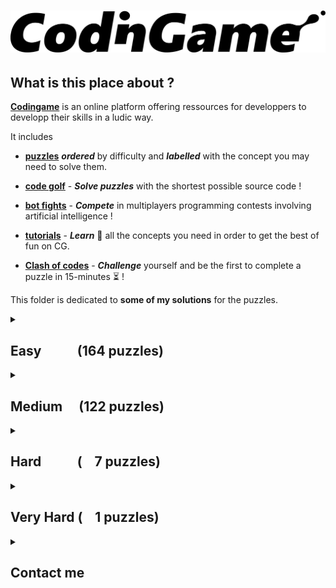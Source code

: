 # ![codingame-banner](codingame_banner.png)

## What is this place about ?

[**Codingame**](https://www.codingame.com/training) is an online platform offering ressources for developpers to developp their skills in a ludic way.

It includes 

* [**puzzles**](https://www.codingame.com/training) **_ordered_** by difficulty and **_labelled_** with the concept you may need to solve them.
    
* [**code golf**](https://www.codingame.com/multiplayer/codegolf) - **_Solve puzzles_** with the shortest possible source code !
    
* [**bot fights**](https://www.codingame.com/multiplayer/bot-programming) - **_Compete_** in multiplayers programming contests involving artificial intelligence !
    
* [**tutorials**](https://www.codingame.com/learn) - **_Learn_** :book: all the concepts you need in order to get the best of fun on CG.
    
* [**Clash of codes**](https://www.codingame.com/multiplayer/clashofcode) - **_Challenge_** yourself and be the first to complete a puzzle in 15-minutes  :hourglass_flowing_sand: !

This folder is dedicated to **some of my solutions** for the puzzles.

<details>
<summary>

## Easy &ensp;&ensp;&ensp;&ensp;&ensp;(164 puzzles)

</summary>

- [x] [10 Pin bowling scores](Easy/10-pin-bowling-scores.cs) [![](link.png)](https://www.codingame.com/training/easy/10-pin-bowling-scores)
- [x] [1000000000D World](Easy/1000000000d-world.cpp) [![](link.png)](https://www.codingame.com/training/easy/1000000000d-world)
- [x] [1. NGR - Basic Radar](Easy/1--ngr---basic-radar.cpp) [![](link.png)](https://www.codingame.com/training/easy/1--ngr---basic-radar)
- [x] [1D bush fire](Easy/1d-bush-fire.c) [![](link.png)](https://www.codingame.com/training/easy/1d-bush-fire)
- [x] [1D spreadsheet](Easy/1d-spreadsheet.cpp) [![](link.png)](https://www.codingame.com/training/easy/1d-spreadsheet)
- [x] [1x1x1 Rubik's cube movements](Easy/111-rubiks-cube-movements.js) [![](link.png)](https://www.codingame.com/training/easy/111-rubiks-cube-movements)
- [x] [2nd Degree polynomial - simple-analysis](Easy/2nd-degree-polynomial---simple-analysis.cpp) [![](link.png)](https://www.codingame.com/training/easy/2nd-degree-polynomial---simple-analysis)
- [x] [abcdefghijklmnopqrstuvwxyz](Easy/abcdefghijklmnopqrstuvwxyz.cpp) [![](link.png)](https://www.codingame.com/training/easy/abcdefghijklmnopqrstuvwxyz)
- [x] [7-Segement scanner](Easy/7-segment-scanner.cpp) [![](link.png)](https://www.codingame.com/training/easy/7-segment-scanner)
- [x] [A Bunny and Carrots](Easy/a-bunny-and-carrots.cpp) [![](link.png)](https://www.codingame.com/training/easy/a-bunny-and-carrots)
- [x] [A child's play](Easy/a-childs-play.c) [![](link.png)](https://www.codingame.com/training/easy/a-childs-play)
- [x] [A mountain of a mole hill](Easy/a-mountain-of-a-mole-hill.py) [![](link.png)](https://www.codingame.com/training/easy/a-mountain-of-a-mole-hill)
- [x] [Add'em up](Easy/addem-up.py) [![](link.png)](https://www.codingame.com/training/easy/addem-up)
- [x] [Annihilation](Easy/annihilation.cpp) [![](link.png)](https://www.codingame.com/training/easy/annihilation)
- [x] [Are the clumps normal](Easy/are-the-clumps-normal.cpp) [![](link.png)](https://www.codingame.com/training/easy/are-the-clumps-normal)
- [x] [Artificial emotional intelligence](Easy/artificial-emotional-intelligence.cs) [![](link.png)](https://www.codingame.com/training/easy/artificial-emotional-intelligence)
- [x] [ASCII art](Easy/ascii-art.cpp) [![](link.png)](https://www.codingame.com/training/easy/ascii-art)
- [x] [Asteroids](Easy/asteroids.cpp) [![](link.png)](https://www.codingame.com/training/easy/asteroids)
- [x] [Auto pickup](Easy/auto-pickup.cpp) [![](link.png)](https://www.codingame.com/training/easy/auto-pickup)
- [x] [Balanced ternary computer encode](Easy/balanced-ternary-computer-encode.c) [![](link.png)](https://www.codingame.com/training/easy/balanced-ternary-computer-encode)
- [x] [Bank robbers](Easy/bank-robbers.js) [![](link.png)](https://www.codingame.com/training/easy/bank-robbers)
- [x] [Benford's law](Easy/benfords-law.cpp) [![](link.png)](https://www.codingame.com/training/easy/benfords-law)
- [x] [Binary image](Easy/binary-image.py) [![](link.png)](https://www.codingame.com/training/easy/binary-image)
- [x] [Blackjack-solver.py](Easy/blackjack-solver.py) [![](link.png)](https://www.codingame.com/training/easy/blackjack-solver)
- [x] [Blowing fuse](Easy/blowing-fuse.c) [![](link.png)](https://www.codingame.com/training/easy/blowing-fuse)
- [x] [Brackets extreme edition](Easy/brackets-extreme-edition.c) [![](link.png)](https://www.codingame.com/training/easy/brackets-extreme-edition)
- [x] [Brick in the wall](Easy/brick-in-the-wall.c) [![](link.png)](https://www.codingame.com/training/easy/brick-in-the-wall)
- [x] [Bulk email generator](Easy/bulk-email-generator.py) [![](link.png)](https://www.codingame.com/training/easy/bulk-email-generator)
- [x] [Buzzle](Easy/buzzle.cpp) [![](link.png)](https://www.codingame.com/training/easy/buzzle)
- [x] [Caesar is the chief](Easy/caesar-is-the-chief.cpp) [![](link.png)](https://www.codingame.com/training/easy/caesar-is-the-chief)
- [x] [Calculator](Easy/calculator.cpp) [![](link.png)](https://www.codingame.com/training/easy/calculator)
- [x] [Catching up](Easy/catching-up.cpp) [![](link.png)](https://www.codingame.com/training/easy/catching-up)
- [x] [Character replacement problem](Easy/character-replacement-problem.cpp) [![](link.png)](https://www.codingame.com/training/easy/character-replacement-problem)
- [x] [Chuck Norris](Easy/chuck-norris.cpp) [![](link.png)](https://www.codingame.com/training/easy/chuck-norris)
- [x] [Code breaker puzzle](Easy/code-breaker-puzzle.py) [![](link.png)](https://www.codingame.com/training/easy/code-breaker-puzzle)
- [x] [Container terminal](Easy/container-terminal.cpp) [![](link.png)](https://www.codingame.com/training/easy/container-terminal)
- [x] [Cosmic Love](Easy/cosmic-love.cpp) [![](link.png)](https://www.codingame.com/training/easy/cosmic-love)
- [x] [Count as I count](Easy/count-as-i-count.cpp) [![](link.png)](https://www.codingame.com/training/easy/count-as-i-count)
- [x] [Create the longest sequence of 1s](Easy/create-the-longest-sequence-of-1s.c) [![](link.png)](https://www.codingame.com/training/easy/create-the-longest-sequence-of-1s)
- [x] [Credit card verifier](Easy/credit-card-verifier-luhns-algorithm.cpp) [![](link.png)](https://www.codingame.com/training/easy/credit-card-verifier-luhns-algorithm)
- [x] [Crop circles](Easy/crop-circles.cs) [![](link.png)](https://www.codingame.com/ide/puzzle/crop-circles)
- [x] [Custom game of life](Easy/custom-game-of-life.cpp) [![](link.png)](https://www.codingame.com/ide/puzzle/custom-game-of-life)
- [x] [Darts](Easy/darts.cpp) [![](link.png)](https://www.codingame.com/training/easy/darts)
- [x] [Dead mens shot](Easy/dead-mens-shot.c) [![](link.png)](https://www.codingame.com/training/easy/dead-mens-shot)
- [x] [Decode the message](Easy/decode-the-message.cpp) [![](link.png)](https://www.codingame.com/training/easy/decode-the-message)
- [x] [Defibrillators](Easy/defibrillators.cpp) [![](link.png)](https://www.codingame.com/training/easy/defibrillators)
- [x] [Detective Pikaptcha EP1](Easy/detective-pikaptcha-ep1.c) [![](link.png)](https://www.codingame.com/training/easy/detective-pikaptcha-ep1)
- [x] [Detective Pikaptcha EP2](Easy/detective-pikaptcha-ep2.c) [![](link.png)](https://www.codingame.com/training/easy/detective-pikaptcha-ep2)
- [x] [Dice handedness](Easy/dice-handedness.py) [![](link.png)](https://www.codingame.com/training/easy/dice-handedness)
- [x] [Disordered first contact](Easy/disordered-first-contact.js) [![](link.png)](https://www.codingame.com/training/easy/disordered-first-contact)
- [x] [Distributing candy](Easy/distributing-candy.cpp) [![](link.png)](https://www.codingame.com/training/easy/distributing-candy)
- [x] [Dolbear's law](Easy/dolbears-law.cpp) [![](link.png)](https://www.codingame.com/training/easy/dolbears-law)
- [x] [Dungeons and maps](Easy/dungeons-and-maps.cpp) [![](link.png)](https://www.codingame.com/training/easy/dungeons-and-maps)
- [x] [Embedded chessboards](Easy/embedded-chessboards.cpp) [![](link.png)](https://www.codingame.com/training/easy/embedded-chessboards)
- [x] [Encryption decryption of enigma machine](Easy/encryptiondecryption-of-enigma-machine.c) [![](link.png)](https://www.codingame.com/training/easy/encryptiondecryption-of-enigma-machine)
- [x] [Equivalent resistance circuit building](Easy/equivalent-resistance-circuit-building.java) [![](link.png)](https://www.codingame.com/training/easy/equivalent-resistance-circuit-building)
- [x] [Euclid's algorithm](Easy/euclids-algorithm.cpp) [![](link.png)](https://www.codingame.com/training/easy/euclids-algorithm)
- [x] [Extended Hamming codes](Easy/extended-hamming-codes.py) [![](link.png)](https://www.codingame.com/training/easy/extended-hamming-codes)
- [x] [Faro shuffle](Easy/faro-shuffle.cpp) [![](link.png)](https://www.codingame.com/training/easy/faro-shuffle)
- [x] [Fax machine](Easy/fax-machine.cpp) [![](link.png)](https://www.codingame.com/training/easy/fax-machine)
- [x] [Feature extraction](Easy/feature-extraction.cpp) [![](link.png)](https://www.codingame.com/training/easy/feature-extraction)
- [x] [FireControl](Easy/firecontrol.cpp) [![](link.png)](https://www.codingame.com/training/easy/firecontrol)
- [x] [Flip the sign](Easy/flip-the-sign.cpp) [![](link.png)](https://www.codingame.com/training/easy/flip-the-sign)
- [x] [Frame the picture](Easy/frame-the-picture.cpp) [![](link.png)](https://www.codingame.com/training/easy/frame-the-picture)
- [x] [Genetics and computers - part 1](Easy/genetics-and-computers---part-1.py) [![](link.png)](https://www.codingame.com/training/easy/genetics-and-computers---part-1)
- [x] [Ghost legs](Easy/ghost-legs.c) [![](link.png)](https://www.codingame.com/training/easy/ghost-legs)
- [x] [Graffiti on the fence](Easy/graffiti-on-the-fence.cpp) [![](link.png)](https://www.codingame.com/training/easy/graffiti-on-the-fence)
- [x] [Happy numbers](Easy/happy-numbers.cpp) [![](link.png)](https://www.codingame.com/training/easy/happy-numbers)
- [x] [Hello, world!](Easy/hello-world.php) [![](link.png)](https://www.codingame.com/training/easy/hello-world)
- [x] [Hidden messages in images](Easy/hidden-messages-in-images.cpp) [![](link.png)](https://www.codingame.com/training/easy/hidden-messages-in-images)
- [x] [Hooch clash](Easy/hooch-clash.sh) [![](link.png)](https://www.codingame.com/training/easy/hooch-clash)
- [x] [Horse-racing hyperduals](Easy/horse-racing-hyperduals.c) [![](link.png)](https://www.codingame.com/training/easy/horse-racing-hyperduals)
- [x] [Horse-racing duals](Easy/horse-racing-duals.cpp) [![](link.png)](https://www.codingame.com/training/easy/horse-racing-duals)
- [x] [How time flies](Easy/how-time-flies.py) [![](link.png)](https://www.codingame.com/training/easy/how-time-flies)
- [x] [Hunger games](Easy/hunger-games.py) [![](link.png)](https://www.codingame.com/training/easy/hunger-games)
- [x] [In stereo](Easy/in-stereo.py) [![](link.png)](https://www.codingame.com/training/easy/in-stereo)
- [x] [Insert to string](Easy/insert-to-string.cpp) [![](link.png)](https://www.codingame.com/training/easy/insert-to-string)
- [x] [Ipv6 shortener](Easy/ipv6-shortener.py) [![](link.png)](https://www.codingame.com/training/easy/ipv6-shortener)
- [x] [Is that a possible word? Ep1](Easy/is-that-a-possible-word-ep1.cpp) [![](link.png)](https://www.codingame.com/training/easy/is-that-a-possible-word-ep1)
- [x] [ISBN check digit](Easy/isbn-check-digit.c) [![](link.png)](https://www.codingame.com/training/easy/isbn-check-digit)
- [x] [Jack Silver: The Casino](Easy/jack-silver-the-casino.c) [![](link.png)](https://www.codingame.com/training/easy/jack-silver-the-casino)
- [x] [Kiss the girls](Easy/kiss-the-girls.cpp) [![](link.png)](https://www.codingame.com/training/easy/kiss-the-girls)
- [x] [Largest number](Easy/largest-number.py) [![](link.png)](https://www.codingame.com/training/easy/largest-number)
- [x] [Logic gates](Easy/logic-gates.cpp) [![](link.png)](https://www.codingame.com/training/easy/logic-gates)
- [x] [Logically reasonable inequalities](Easy/logically-reasonable-inequalities.cpp) [![](link.png)](https://www.codingame.com/training/easy/logically-reasonable-inequalities)
- [x] [Longest coast](Easy/longest-coast.cpp) [![](link.png)](https://www.codingame.com/training/easy/longest-coast)
- [x] [Low Resolution: what's the shape?](Easy/low-resolution-whats-the-shape.cpp) [![](link.png)](https://www.codingame.com/training/easy/low-resolution-whats-the-shape)
- [x] [Lumen](Easy/lumen.c) [![](link.png)](https://www.codingame.com/training/easy/lumen)
- [x] [Mars lander episode 1](Easy/mars-lander-episode-1.py) [![](link.png)](https://www.codingame.com/training/easy/mars-lander-episode-1)
- [x] [Match DNA sequence](Easy/match-dna-sequence.rs) [![](link.png)](https://www.codingame.com/training/easy/match-dna-sequence)
- [x] [Max area](Easy/max-area.cpp) [![](link.png)](https://www.codingame.com/training/easy/max-area)
- [x] [May the triforce be with you](Easy/may-the-triforce-be-with-you.c) [![](link.png)](https://www.codingame.com/training/easy/may-the-triforce-be-with-you)
- [x] [Messed up mosaics](Easy/messed-up-mosaics.cpp) [![](link.png)](https://www.codingame.com/training/easy/messed-up-mosaics)
- [x] [MIME type](Easy/mime-type.py) [![](link.png)](https://www.codingame.com/training/easy/mime-type)
- [x] [Reverse Minesweeper](Easy/reverse-minesweeper.cpp) [![](link.png)](https://www.codingame.com/training/easy/reverse-minesweeper)
- [x] [Merlin's magic square](Easy/merlins-magic-square.cpp) [![](link.png)](https://www.codingame.com/training/easy/merlins-magic-square)
- [x] [Metric Units](Easy/metric-units.cs) [![](link.png)](https://www.codingame.com/training/easy/metric-units)
- [x] [Minesweeper level generator](Easy/minesweeper-level-generator.cpp) [![](link.png)](https://www.codingame.com/training/easy/minesweeper-level-generator)
- [x] [Monday tuesday happy days](Easy/monday-tuesday-happy-days.py) [![](link.png)](https://www.codingame.com/training/easy/monday-tuesday-happy-days)
- [x] [Morellet's random lines](Easy/morellets-random-lines.js) [![](link.png)](https://www.codingame.com/training/easy/morellets-random-lines)
- [x] [Mountain map](Easy/mountain-map.py) [![](link.png)](https://www.codingame.com/training/easy/mountain-map)
- [x] [Moves in maze](Easy/moves-in-maze.cpp) [![](link.png)](https://www.codingame.com/training/easy/moves-in-maze)
- [x] [Murder in the village](Easy/murder-in-the-village.py) [![](link.png)](https://www.codingame.com/training/easy/murder-in-the-village)
- [x] [Nature of quadrilaterals](Easy/nature-of-quadrilaterals.c) [![](link.png)](https://www.codingame.com/training/easy/nature-of-quadrilaterals)
- [x] [Next growing number](Easy/next-growing-number.cpp) [![](link.png)](https://www.codingame.com/training/easy/next-growing-number)
- [x] [Number derivation](Easy/number-derivation.py) [![](link.png)](https://www.codingame.com/training/easy/number-derivation)
- [x] [Object insertion](Easy/object-insertion.cpp) [![](link.png)](https://www.codingame.com/training/easy/object-insertion)
- [x] [Offset arrays](Easy/offset-arrays.py) [![](link.png)](https://www.codingame.com/ide/puzzle/offset-arrays)
- [x] [Onboarding](Easy/onboarding.cpp) [![](link.png)](https://www.codingame.com/training/easy/onboarding)
- [x] [Order of succession](Easy/order-of-succession.py) [![](link.png)](https://www.codingame.com/training/easy/order-of-succession)
- [x] [Organic compounds](Easy/organic-compounds.java) [![](link.png)](https://www.codingame.com/training/easy/organic-compounds)
- [x] [Pirates treasure](Easy/pirates-treasure.c) [![](link.png)](https://www.codingame.com/training/easy/pirates-treasure)
- [x] [Power of Thor (ep.1)](Easy/power-of-thor-1.js) [![](link.png)](https://www.codingame.com/training/easy/power-of-thor-episode-1)
- [x] [Prefix code](Easy/prefix-code.cpp) [![](link.png)](https://www.codingame.com/training/easy/prefix-code)
- [x] [Probability for dummies](Easy/probability-for-dummies.cpp) [![](link.png)](https://www.codingame.com/training/easy/probability-for-dummies)
- [x] [Random walk](Easy/random-walk.cpp) [![](link.png)](https://www.codingame.com/training/easy/random-walk)
- [x] [Rectangle partition](Easy/rectangle-partition.cpp) [![](link.png)](https://www.codingame.com/training/easy/rectangle-partition)
- [x] [Rectangular block spinner](Easy/rectangular-block-spinner.py) [![](link.png)](https://www.codingame.com/training/easy/rectangular-block-spinner)
- [x] [Retro typewriter art](Easy/retro-typewriter-art.cpp) [![](link.png)](https://www.codingame.com/training/easy/retro-typewriter-art)
- [x] [Reverse fizzbuzz](Easy/reverse-fizzbuzz.rb) [![](link.png)](https://www.codingame.com/training/easy/reverse-fizzbuzz)
- [x] [Rock paper scissors lizard spock](Easy/rock-paper-scissors-lizard-spock.cpp) [![](link.png)](https://www.codingame.com/training/easy/rock-paper-scissors-lizard-spock)
- [x] [Robot show](Easy/robot-show.cpp) [![](link.png)](https://www.codingame.com/training/easy/robot-show)
- [x] [Rooks movements](Easy/rooks-movements.c) [![](link.png)](https://www.codingame.com/training/easy/rooks-movements)
- [x] [Rotating arrows](Easy/rotating-arrows.cpp) [![](link.png)](https://www.codingame.com/training/easy/rotating-arrows)
- [x] [Rugby score](Easy/rugby-score.c) [![](link.png)](https://www.codingame.com/training/easy/rugby-score)
- [x] [Self driving car testing](Easy/self-driving-car-testing.c) [![](link.png)](https://www.codingame.com/training/easy/self-driving-car-testing)
- [x] [Shadow casting](Easy/shadow-casting.cpp) [![](link.png)](https://www.codingame.com/training/easy/shadow-casting)
- [x] [Shoot enemy aircraft](Easy/shoot-enemy-aircraft.cpp) [![](link.png)](https://www.codingame.com/training/easy/shoot-enemy-aircraft)
- [x] [Should bakers be frugal](Easy/should-bakers-be-frugal.cpp) [![](link.png)](https://www.codingame.com/training/easy/should-bakers-be-frugal)
- [x] [Simple auto scaling](Easy/simple-auto-scaling.cpp) [![](link.png)](https://www.codingame.com/training/easy/simple-auto-scaling)
- [x] [Simple awalé](Easy/simple-awale.js) [![](link.png)](https://www.codingame.com/training/easy/simple-awale)
- [x] [Simple load balancing](Easy/simple-load-balancing.cpp) [![](link.png)](https://www.codingame.com/training/easy/simple-load-balancing)
- [x] [Smooth!](Easy/smooth.sh) [![](link.png)](https://www.codingame.com/training/easy/smooth)
- [x] [Snake sort 2D](Easy/snake-sort-2d.cpp) [![](link.png)](https://www.codingame.com/training/easy/snake-sort-2d)
- [x] [Someone's acting sus...](Easy/someones-acting-sus----.py) [![](link.png)](https://www.codingame.com/training/easy/someones-acting-sus----)
- [x] [Stall tilt](Easy/stall-tilt.py) [![](link.png)](https://www.codingame.com/training/easy/stall-tilt)
- [x] [Substitution encoding](Easy/substitution-encoding.cpp) [![](link.png)](https://www.codingame.com/training/easy/substitution-encoding)
- [x] [Sudoku Validator](Easy/sudoku-validator.py) [![](link.png)](https://www.codingame.com/training/easy/sudoku-validator)
- [x] [Sum of Spiral's Diagonals](Easy/sum-of-spirals-diagonals.cpp) [![](link.png)](https://www.codingame.com/training/easy/sum-of-spirals-diagonals)
- [x] [Sweet spot](Easy/sweet-spot.cpp) [![](link.png)](https://www.codingame.com/training/easy/sweet-spot)
- [x] [Ted's compiler](Easy/teds-compiler.cpp) [![](link.png)](https://www.codingame.com/training/easy/teds-compiler)
- [x] [Temperatures](Easy/temperatures.js) [![](link.png)](https://www.codingame.com/training/easy/temperatures)
- [x] [Text formatting](Easy/text-formatting.py) [![](link.png)](https://www.codingame.com/training/easy/text-formatting)
- [x] [The broken editor](Easy/the-broken-editor.cpp) [![](link.png)](https://www.codingame.com/training/easy/the-broken-editor)
- [x] [The dart 101](Easy/the-dart-101.c) [![](link.png)](https://www.codingame.com/training/easy/the-dart-101)
- [x] [The descent](Easy/the-descent.js) [![](link.png)](https://www.codingame.com/training/easy/the-descent)
- [x] [The electrician apprentice](Easy/the-electrician-apprentice.cs) [![](link.png)](https://www.codingame.com/training/easy/the-electrician-apprentice)
- [x] [The lost child episode-1](Easy/the-lost-child-episode-1.cpp) [![](link.png)](https://www.codingame.com/training/easy/the-lost-child-episode-1)
- [x] [The Michelangelo code](Easy/the-michelangelo-code.py) [![](link.png)](https://www.codingame.com/training/easy/the-michelangelo-code)
- [x] [The Mystic rectangle](Easy/the-mystic-rectangle.cpp) [![](link.png)](https://www.codingame.com/training/easy/the-mystic-rectangle)
- [x] [The River I.](Easy/the-river-i.c) [![](link.png)](https://www.codingame.com/training/easy/the-river-i-)
- [x] [The River II.](Easy/the-river-ii.c) [![](link.png)](https://www.codingame.com/training/easy/the-river-ii-)
- [x] [The travelling salesman problem](Easy/the-travelling-salesman-problem.c) [![](link.png)](https://www.codingame.com/training/easy/the-travelling-salesman-problem)
- [x] [Tic tac toe](Easy/tictactoe.py) [![](link.png)](https://www.codingame.com/training/easy/tictactoe)
- [x] [Treasure hunt](Easy/treasure-hunt.cpp) [![](link.png)](https://www.codingame.com/training/easy/treasure-hunt)
- [x] [Tree paths](Easy/tree-paths.rb) [![](link.png)](https://www.codingame.com/training/easy/tree-paths)
- [x] [Tricky number verifier](Easy/tricky-number-verifier.py) [![](link.png)](https://www.codingame.com/training/easy/tricky-number-verifier)
- [x] [Ulam spiral](Easy/ulam-spiral.py) [![](link.png)](https://www.codingame.com/training/easy/ulam-spiral)
- [x] [Unit fractions](Easy/unit-fractions.c) [![](link.png)](https://www.codingame.com/training/easy/unit-fractions)
- [x] [Van Eck's sequence](Easy/van-eck.cpp) [![](link.png)](https://www.codingame.com/training/easy/van-ecks-sequence)
- [x] [What's so complex about Mandelbrot?](Easy/whats-so-complex-about-mandelbrot.c) [![](link.png)](https://www.codingame.com/training/easy/whats-so-complex-about-mandelbrot)
- [x] [Where's Wally](Easy/wheres-wally.cpp) [![](link.png)](https://www.codingame.com/training/easy/wheres-wally)
- [x] [XML MDF-2016](Easy/xml-mdf-2016.cpp) [![](link.png)](https://www.codingame.com/training/easy/xml-mdf-2016)
- [x] [Zhiwei sun squares](Easy/zhiwei-sun-squares.cpp) [![](link.png)](https://www.codingame.com/training/easy/zhiwei-sun-squares)

</details>

<details>
<summary>

## Medium &ensp;&ensp;(122 puzzles)

</summary>

- [x] [1010(1)](Medium/10101.c) [![](link.png)](https://www.codingame.com/training/medium/10101)
- [x] [A* exercise](Medium/a-star-exercise.cpp) [![](link.png)](https://www.codingame.com/training/medium/a-star-exercise)
- [x] [Ancestors and descendants](Medium/ancestors-&-descendants.cpp) [![](link.png)](https://www.codingame.com/training/medium/ancestors-&-descendants)
- [x] [Aneo sponsored puzzle](Medium/aneo.c) [![](link.png)](https://www.codingame.com/training/medium/aneo)
- [x] [Ascii art : glass stacking](Medium/ascii-art-glass-stacking.c) [![](link.png)](https://www.codingame.com/training/medium/ascii-art-:-glass-stacking)
- [x] [Ascii graph](Medium/ascii-graph.c) [![](link.png)](https://www.codingame.com/training/medium/ascii-graph)
- [x] [Bag of balls](Medium/bag-of-balls.cpp) [![](link.png)](https://www.codingame.com/training/medium/bag-of-balls)
- [x] [Bender - episode 1](Medium/bender-episode-1.cpp) [![](link.png)](https://www.codingame.com/training/medium/bender-episode-1)
- [x] [Binary search tree traversal](Medium/binary-search-tree-traversal.cpp) [![](link.png)](https://www.codingame.com/training/medium/binary-search-tree-traversal)
- [x] [Binary sequence](Medium/binary-sequence.py) [![](link.png)](https://www.codingame.com/training/medium/binary-sequence)
- [x] [Bingo](Medium/bingo.java) [![](link.png)](https://www.codingame.com/training/medium/bingo)
- [x] [Bit count to limit](Medium/bit-count-to-limit.cpp) [![](link.png)](https://www.codingame.com/training/medium/bit-count-to-limit)
- [x] [Bouncing barry](Medium/bouncing-barry.cs) [![](link.png)](https://www.codingame.com/training/medium/bouncing-barry)
- [x] [Box of cigars](Medium/box-of-cigars.c) [![](link.png)](https://www.codingame.com/training/medium/box-of-cigars)
- [x] [Brackets, enhanced edition](Medium/brackets-enhanced-edition.js) [![](link.png)](https://www.codingame.com/training/medium/brackets-enhanced-edition)
- [x] [Brackets, extended edition](Medium/brackets-extended-edition.c) [![](link.png)](https://www.codingame.com/training/medium/brackets-extended-edition)
- [x] [Brackets, ultimate edition](Medium/brackets-ultimate-edition.js) [![](link.png)](https://www.codingame.com/training/medium/brackets-ultimate-edition)
- [x] [Bruce lee](Medium/bruce-lee.js) [![](link.png)](https://www.codingame.com/training/medium/bruce-lee)
- [x] [Bulgarian solitaire](Medium/bulgarian-solitaire.cpp) [![](link.png)](https://www.codingame.com/training/medium/bulgarian-solitaire)
- [x] [Bulls and Cows](Medium/bulls-and-cows.c) [![](link.png)](https://www.codingame.com/training/medium/bulls-and-cows)
- [x] [Bust speeding vehicles](Medium/bust-speeding-vehicles.c) [![](link.png)](https://www.codingame.com/training/medium/bust-speeding-vehicles)
- [x] [Byte pair encoding](Medium/byte-pair-encoding.py) [![](link.png)](https://www.codingame.com/training/medium/byte-pair-encoding)
- [x] [Cards castle](Medium/cards-castle.c) [![](link.png)](https://www.codingame.com/training/medium/cards-castle)
- [x] [Carmichael numbers](Medium/carmichael-numbers.c) [![](link.png)](https://www.codingame.com/training/medium/carmichael-numbers)
- [x] [CGFunge interpreter](Medium/cgfunge-interpreter.py) [![](link.png)](https://www.codingame.com/training/medium/cgfunge-interpreter)
- [x] [CGS minifier](Medium/cgs-minifier.cpp) [![](link.png)](https://www.codingame.com/training/medium/cgs-minifier)
- [x] [Constrained latin squares](Medium/constrained-latin-squares.cpp) [![](link.png)](https://www.codingame.com/training/medium/constrained-latin-squares)
- [x] [Conway sequence](Medium/conway-sequence.cpp) [![](link.png)](https://www.codingame.com/training/medium/conway-sequence)
- [x] [Count of primes in a number grid](Medium/count-of-primes-in-a-number-grid.c) [![](link.png)](https://www.codingame.com/training/medium/count-of-primes-in-a-number-grid)
- [x] [Counting squares on pegs](Medium/counting-squares-on-pegs.js) [![](link.png)](https://www.codingame.com/training/medium/counting-squares-on-pegs)
- [x] [Criminal](Medium/criminal.cpp) [![](link.png)](https://www.codingame.com/training/medium/criminal)
- [x] [Digit sum successor](Medium/digit-sum-successor.cpp) [![](link.png)](https://www.codingame.com/training/medium/digit-sum-successor)
- [x] [Divide the factorial](Medium/divide-the-factorial.rb) [![](link.png)](https://www.codingame.com/training/medium/divide-the-factorial)
- [x] [Dominoes path](Medium/dominoes-path.cpp) [![](link.png)](https://www.codingame.com/training/medium/dominoes-path)
- [x] [Don't Panic - Episode 1](Medium/don't-panic-episode-1.cpp) [![](link.png)](https://www.codingame.com/training/medium/don't-panic-episode-1)
- [x] [Drug interactions](Medium/drug-interactions.cpp) [![](link.png)](https://www.codingame.com/training/medium/drug-interactions)
- [x] [Dynamic sorting](Medium/dynamic-sorting.cs) [![](link.png)](https://www.codingame.com/training/medium/dynamic-sorting)
- [x] [Dwarfs standing on the shoulders of giants](Medium/dwarfs-standing-on-the-shoulders-of-giants.cpp) [![](link.png)](https://www.codingame.com/training/medium/dwarfs-standing-on-the-shoulders-of-giants)
- [x] [Elementary cellular automaton](Medium/elementary-cellular-automaton.c) [![](link.png)](https://www.codingame.com/training/medium/elementary-cellular-automaton)
- [x] [Equalizing arrays](Medium/equalizing-arrays.cpp) [![](link.png)](https://www.codingame.com/training/medium/equalizing-arrays)
- [x] [Factorial vs exponential](Medium/factorial-vs-exponential.c) [![](link.png)](https://www.codingame.com/training/medium/factorial-vs-exponential)
- [x] [Fair numbering](Medium/fair-numbering.cpp) [![](link.png)](https://www.codingame.com/training/medium/fair-numbering)
- [x] [Find the replacement](Medium/find-the-replacement.cpp) [![](link.png)](https://www.codingame.com/training/medium/find-the-replacement)
- [x] [Flood fill example](Medium/flood-fill-example.cpp) [![](link.png)](https://www.codingame.com/training/medium/flood-fill-example)
- [x] [Folding a note](Medium/folding-a-note.py) [![](link.png)](https://www.codingame.com/training/medium/folding-a-note)
- [x] [Folding paper](Medium/folding-paper.cpp) [![](link.png)](https://www.codingame.com/training/medium/folding-paper)
- [x] [Forest fire](Medium/forest-fire.cpp) [![](link.png)](https://www.codingame.com/training/medium/forest-fire)
- [x] [Game of life](Medium/game-of-life.c) [![](link.png)](https://www.codingame.com/training/medium/game-of-life)
- [x] [Guessing N cheating](Medium/guessing-n-cheating.c) [![](link.png)](https://www.codingame.com/training/medium/guessing-n-cheating)
- [x] [Go competition](Medium/go-competition.c) [![](link.png)](https://www.codingame.com/training/medium/go-competition)
- [x] [Goro want chocolate](Medium/goro-want-chocolate.cpp) [![](link.png)](https://www.codingame.com/training/medium/goro-want-chocolate)
- [x] [Gravity](Medium/gravity.c) [![](link.png)](https://www.codingame.com/training/medium/gravity)
- [x] [Gravity tumbler](Medium/gravity-tumbler.py) [![](link.png)](https://www.codingame.com/training/medium/gravity-tumbler)
- [x] [Green valleys](Medium/green-valleys.cpp) [![](link.png)](https://www.codingame.com/training/medium/green-valleys)
- [x] [Hacking at robbercity](Medium/hacking-at-robbercity.js) [![](link.png)](https://www.codingame.com/training/medium/hacking-at-robbercity)
- [x] [Halting sequences](Medium/halting-sequences.cpp) [![](link.png)](https://www.codingame.com/training/medium/halting-sequences)
- [x] [Hexagonal Maze](Medium/hexagonal-maze.cpp) [![](link.png)](https://www.codingame.com/training/medium/hexagonal-maze)
- [x] [Huffman code](Medium/huffman-code.cpp) [![](link.png)](https://www.codingame.com/training/medium/huffman-code)
- [x] [Inversion count](Medium/inversion-count.cs) [![](link.png)](https://www.codingame.com/training/medium/inversion-count)
- [x] [IP mask calculating](Medium/ip-mask-calculating.cpp) [![](link.png)](https://www.codingame.com/training/medium/ip-mask-calculating)
- [x] [Jumping frogs](Medium/jumping-frogs.cpp) [![](link.png)](https://www.codingame.com/training/medium/jumping-frogs)
- [x] [Kaprekar's routine](Medium/kaprekars-routine.js) [![](link.png)](https://www.codingame.com/training/medium/kaprekars-routine)
- [x] [Knight's jam](Medium/knights-jam.cpp) [![](link.png)](https://www.codingame.com/training/medium/knights-jam)
- [x] [Langton's ant](Medium/langtons-ant.c) [![](link.png)](https://www.codingame.com/training/medium/langtons-ant)
- [x] [Length of Syracuse conjecture sequence](Medium/length-of-syracuse-conjecture-sequence.cpp) [![](link.png)](https://www.codingame.com/training/medium/length-of-syracuse-conjecture-sequence)
- [x] [Locked in gear](Medium/locked-in-gear.cpp) [![](link.png)](https://www.codingame.com/training/medium/locked-in-gear)
- [x] [Magic square](Medium/magic-square.cpp) [![](link.png)](https://www.codingame.com/training/medium/magic-square)
- [x] [Mars lander Ep2](Medium/mars-lander-ep2.cpp) [![](link.png)](https://www.codingame.com/training/medium/mars-lander-episode-2)
- [x] [Maximum sub-sequence](Medium/maximum-sub-sequence.c) [![](link.png)](https://www.codingame.com/training/medium/maximum-sub-sequence)
- [x] [Mayan calculation](Medium/mayan-calculation.c) [![](link.png)](https://www.codingame.com/training/medium/mayan-calculation)
- [x] [Maze](Medium/maze.c) [![](link.png)](https://www.codingame.com/training/medium/maze)
- [x] [Mcxxxx microcontroller simulation](Medium/mcxxxx-microcontroller-simulation.c) [![](link.png)](https://www.codingame.com/training/medium/mcxxxx-microcontroller-simulation)
- [x] [Micro assembly](Medium/micro-assembly.c) [![](link.png)](https://www.codingame.com/training/medium/micro-assembly)
- [x] [MineSweeper](Medium/minesweeper.cpp) [![](link.png)](https://www.codingame.com/training/medium/minesweeper)
- [x] [Minimax exercise](Medium/minimax-exercise.c) [![](link.png)](https://www.codingame.com/training/medium/minimax-exercise)
- [x] [Monthly system](Medium/monthly-system.c) [![](link.png)](https://www.codingame.com/training/medium/monthly-system)
- [x] [Network cabling](Medium/network-cabling.cpp) [![](link.png)](https://www.codingame.com/training/medium/network-cabling)
- [x] [Number of letters in a number - binary](Medium/number-of-letters-in-a-number---binary.cpp) [![](link.png)](https://www.codingame.com/training/medium/number-of-letters-in-a-number---binary)
- [x] [Number of paths between 2 points](Medium/number-of-paths-between-2-points.c) [![](link.png)](https://www.codingame.com/training/medium/number-of-paths-between-2-points)
- [x] [Oneway city](Medium/oneway-city.py) [![](link.png)](https://www.codingame.com/training/medium/oneway-city)
- [x] [Othello](Medium/othello.js) [![](link.png)](https://www.codingame.com/training/medium/othello)
- [x] [Parity scanner](Medium/parity-scanner.py) [![](link.png)](https://www.codingame.com/training/medium/parity-scanner)
- [x] [Photo booth transformation](Medium/photo-booth-transformation.c) [![](link.png)](https://www.codingame.com/training/medium/photo-booth-transformation)
- [x] [Plague Jr](Medium/plague-jr.py) [![](link.png)](https://www.codingame.com/training/medium/plague-jr)
- [x] [Playfair cypher](Medium/playfair-cipher.py) [![](link.png)](https://www.codingame.com/training/medium/playfair-cipher)
- [x] [Porcupine fever](Medium/porcupine-fever.c) [![](link.png)](https://www.codingame.com/training/medium/porcupine-fever)
- [x] [Propositions in freges ideography](Medium/propositions-in-freges-ideography.py) [![](link.png)](https://www.codingame.com/training/medium/propositions-in-freges-ideography)
- [x] [Queneau numbers](Medium/queneau-numbers.cljs) [![](link.png)](https://www.codingame.com/training/medium/queneau-numbers)
- [x] [Rational number tree](Medium/rational-number-tree.cpp) [![](link.png)](https://www.codingame.com/training/medium/rational-number-tree)
- [x] [Rearrange string to two numbers](Medium/rearrange-strings-to-two-numbers.cpp) [![](link.png)](https://www.codingame.com/training/medium/rearrange-string-to-two-numbers)
- [x] [Remaining card](Medium/remaining-card.cpp) [![](link.png)](https://www.codingame.com/training/medium/remaining-card)
- [x] [Reverse Polish notation](Medium/reverse-polish-notation.py) [![](link.png)](https://www.codingame.com/training/medium/reverse-polish-notation)
- [x] [Reversed look and say](Medium/reversed-look-and-say.cpp) [![](link.png)](https://www.codingame.com/training/medium/reversed-look-and-say)
- [x] [Robbery optimisation](Medium/robbery-optimisation.cpp) [![](link.png)](https://www.codingame.com/training/medium/robbery-optimisation)
- [x] [Rod cutting problem](Medium/rod-cutting-problem.cpp) [![](link.png)](https://www.codingame.com/training/medium/rod-cutting-problem)
- [x] [Sandpile addition](Medium/sandpile-addition.c) [![](link.png)](https://www.codingame.com/training/medium/sandpile-addition)
- [x] [Scrabble](Medium/scrabble.cpp) [![](link.png)](https://www.codingame.com/training/medium/scrabble)
- [x] [Seam carving](Medium/seam-carving.cpp) [![](link.png)](https://www.codingame.com/training/medium/seam-carving)
- [x] [Shadows of the Knight - Episode 1](Medium/shadows-of-the-knight-episode-1.cpp) [![](link.png)](https://www.codingame.com/training/medium/shadows-of-the-knight-episode-1)
- [x] [Shadows of the Knight - Episode 1](Medium/skynet-revolution-episode-1.cpp) [![](link.png)](https://www.codingame.com/training/medium/skynet-revolution-episode-1)
- [x] [Snake encoding](Medium/snake-encoding.js) [![](link.png)](https://www.codingame.com/training/medium/snake-encoding)
- [x] [Stock exchange losses](Medium/stock-exchange-losses.cpp) [![](link.png)](https://www.codingame.com/training/medium/stock-exchange-losses)
- [x] [Sudoku solver](Medium/sudoku-solver.cpp) [![](link.png)](https://www.codingame.com/training/medium/sudoku-solver)
- [x] [Sum of divisors](Medium/sum-of-divisors.c) [![](link.png)](https://www.codingame.com/training/medium/sum-of-divisors)
- [x] [Telephone numbers](Medium/telephone-numbers.cpp) [![](link.png)](https://www.codingame.com/training/medium/telephone-numbers)
- [x] [Text alignment](Medium/text-alignment.c) [![](link.png)](https://www.codingame.com/training/medium/text-alignment)
- [x] [The experience of creating puzzles](Medium/the-experience-for-creating-puzzles.c) [![](link.png)](https://www.codingame.com/training/medium/the-experience-for-creating-puzzles)
- [x] [The fastest](Medium/the-fastest.c) [![](link.png)](https://www.codingame.com/training/medium/the-fastest)
- [x] [The urinal problem](Medium/the-urinal-problem.py) [![](link.png)](https://www.codingame.com/training/medium/the-urinal-problem)
- [x] [The gift](Medium/the-gift.cpp) [![](link.png)](https://www.codingame.com/training/medium/the-gift)
- [x] [The Grand Festival - I](Medium/the-grand-festival---i.cpp) [![](link.png)](https://www.codingame.com/training/medium/the-grand-festival---i)
- [x] [The Grand Festival - II](Medium/the-grand-festival---ii.java) [![](link.png)](https://www.codingame.com/training/medium/the-grand-festival---ii)
- [x] [The last crusade episode 1](Medium/the-last-crusade-episode-1.cpp) [![](link.png)](https://www.codingame.com/training/medium/the-last-crusade-episode-1)
- [x] [The optimal urinal problem](Medium/the-optimal-urinal-problem.js) [![](link.png)](https://www.codingame.com/training/medium/the-optimal-urinal-problem)
- [x] [There is no spoon - episode 1](Medium/there-is-no-spoon-episode-1.cpp) [![](link.png)](https://www.codingame.com/training/medium/there-is-no-spoon-episode-1)
- [x] [These romans are crazy!](Medium/these-romans-are-crazy!.cpp) [![](link.png)](https://www.codingame.com/training/medium/these-romans-are-crazy!)
- [x] [Trits balanced ternary computing](Medium/trits-balanced-ternary-computing.c) [![](link.png)](https://www.codingame.com/training/medium/trits-balanced-ternary-computing)
- [x] [Vote counting](Medium/vote-counting.cpp) [![](link.png)](https://www.codingame.com/training/medium/vote-counting)
- [x] [Ways to make change](Medium/ways-to-make-change.cpp) [![](link.png)](https://www.codingame.com/training/medium/ways-to-make-change)
- [x] [We're going in circles!](Medium/were-going-in-circles.cpp) [![](link.png)](https://www.codingame.com/training/medium/were-going-in-circles)
- [x] [Winamax battle](Medium/winamax-battle.cpp) [![](link.png)](https://www.codingame.com/training/medium/winamax-battle)
- [x] [What the brainfuck!](Medium/what-the-brainfuck.cpp) [![](link.png)](https://www.codingame.com/training/medium/what-the-brainfuck)

</details>

<details>
<summary>

## Hard &ensp;&ensp;&ensp;&ensp;&ensp;(&nbsp;&nbsp;&nbsp;&nbsp;7 puzzles)

</summary>

- [x] [Blunder - episode 2](Hard/blunder-episode-2.cpp) [![](link.png)](https://www.codingame.com/training/hard/blunder-episode-2)
- [x] [Chess board analyzer](Hard/chess-board-analyzer.cpp) [![](link.png)](https://www.codingame.com/training/hard/chess-board-analyzer)
- [x] [Death first search - episode 2](Hard/death-first-search-episode-2.cpp) [![](link.png)](https://www.codingame.com/training/hard/death-first-search-episode-2)
- [x] [Doubly solved rubiks cube](Hard/doubly-solved-rubiks-cube.py) [![](link.png)](https://www.codingame.com/training/hard/doubly-solved-rubiks-cube)
- [x] [Levenshtein distance](Hard/levenshtein-distance.cpp) [![](link.png)](https://www.codingame.com/training/hard/levenshtein-distance)
- [x] [Max Rect](Hard/max-rect.cpp) [![](link.png)](https://www.codingame.com/training/hard/max-rect)
- [x] [The labyrinth](Hard/the-labyrinth.cpp) [![](link.png)](https://www.codingame.com/training/hard/the-labyrinth)

</details>

<details>
<summary>

## Very Hard (&nbsp;&nbsp;&nbsp;&nbsp;1 puzzles)

</summary>

- [x] [The Resistance](Very%20hard/the-resistance.cpp) [![](link.png)](https://www.codingame.com/training/expert/the-resistance)

</details>

<details>
<summary>

## Contact me

</summary>

 You have some suggestions, remarks ?
 
 You _found a bug_ :bug: or a _better way_ to solve one puzzle ?
 
 Then please let me know at _lhmeric@osmozis.com_ :smile:
 
 Or maybe you just wanna play ? :smiley: Then here is my [**_profile_**](https://www.codingame.com/profile/36481b0e11f9a85fe9f5229dde04b17c0913923) !
 
 **lhm**

</details>